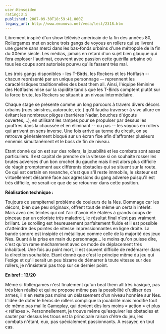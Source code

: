 ```yaml
---
user:Kenseiden
rating:3.5
published: 2007-09-30T18:59:41.000Z
legacy_url: http://www.emunova.net/veda/test/2318.htm
---
```

Librement inspiré d'un show télévisé américain de la fin des années 80, Rollergames met en scène trois gangs de voyous en rollers qui se livrent une guerre sans merci dans les bas-fonds urbains d'une métropole de la fin du XXème siècle. Les médias, jamais en retard d'un sujet bien glauque qui fera exploser l'audimat, couvrent avec passion cette guérilla urbaine où tous les coups sont autorisés pourvu qu'ils fassent très mal.  

  

Les trois gangs disponibles - les T-Birds, les Rockers et les Hotflash -- chacun représenté par un unique personnage -- reprennent les caractéristiques traditionnelles des beat them all. Ainsi, l'équipe féminine des Hotflashs mise sur la rapidité tandis que les T-Birds comptent plutôt sur la force brute, les Rockers se situant à un niveau intermédiaire.  

  

Chaque stage se présente comme un long parcours à travers divers décors urbains (rues sinistres, autoroute, etc.) qu'il faudra traverser à vive allure en évitant les nombreux pièges (barrières Nadar, bouches d'égouts ouvertes,...), en utilisant les rampes pour se propulser par dessus les gouffres dans la chaussée et en éliminant -- ou pas -- les voyous en rollers qui arrivent en sens inverse. Une fois arrivé au terme du circuit, on se retrouve généralement bloqué sur un écran fixe afin d'affronter plusieurs ennemis simultanément et le boss de fin de niveau.  

  

Etant donné qu'on est sur des rollers, la jouabilité et les combats sont assez particuliers. Il est capital de prendre de la vitesse si on souhaite rosser les brutes adverses d'un bon crochet du gauche mais il est alors plus difficile de réagir promptement aux différents obstacles qui se situent sur la route. Ce qui est certain en revanche, c'est que s'il reste immobile, le skateur est virtuellement désarmé face aux agressions du gang adverse puisqu'il est très difficile, ne serait-ce que de se retourner dans cette position.  

  

**Réalisation technique :**   

Toujours ce sempiternel problème de couleurs de la Nes. Dommage car les décors, bien que peu originaux, offrent tout de même un certain intérêt. Mais avec ces teintes qui ont l'air d'avoir été étalées à grands coups de pinceau par un coloriste très maladroit, le résultat final n'est pas vraiment brillant. Le scrolling est heureusement parfaitement fluide et il est possible d'atteindre des pointes de vitesse impressionnantes en ligne droite. La bande sonore est insipide et métallique comme celle de la majorité des jeux Nes. Quant à la prise en main du personnage... le moins qu'on puisse dire, c'est qu'on rame méchamment avec ce mode de déplacement très inhabituel. Une fois au point mort, il est souvent difficile de redémarrer dans la direction souhaitée. Etant donné que c'est le principe même du jeu qui l'exige et qu'il serait un peu bizarre de démarrer à toute vitesse sur des rollers, je n'insisterai pas trop sur ce dernier point.  

  

**En bref : 13/20**   

Même si Rollergames n'est finalement qu'un beat them all très basique, pas très bien réalisé et qui ne propose même pas la possibilité d'utiliser des armes, il n'en reste pas moins un délassement d'un niveau honnête sur Nes. L'idée de doter le héros de rollers complique la jouabilité mais modifie tout de même pas mal le Gameplay, qui devient dès lors moins « action » et plus « réflexes ». Personnellement, je trouve même qu'esquiver les obstacles et sauter par dessus les trous est la principale raison d'être du jeu, les combats n'étant, eux, pas spécialement passionnants. A essayer, en tout cas.